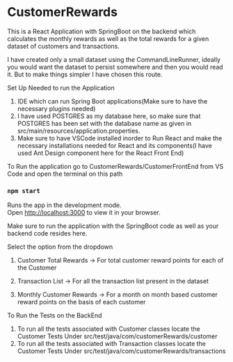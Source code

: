 # CustomerRewards


This is a React Application with SpringBoot on the backend which calculates the monthly rewards as well as the total rewards for a given dataset of customers and transactions.


I have created only a small dataset using the CommandLineRunner, ideally you would want the dataset to persist somewhere and then you would read it. But to make things simpler I have chosen this route.

Set Up Needed to run the Application

1) IDE which can run Spring Boot applications(Make sure to have the necessary plugins needed)
2) I have used POSTGRES as my database here, so make sure that POSTGRES has been set with the database name as given in src/main/resources/application.properties.
3) Make sure to have VSCode installed inorder to Run React and make the necessary installations needed for React and its components(I have used Ant Design component here for the React Front End)



To Run the application go to CustomerRewards/CustomerFrontEnd from VS Code and open the terminal on this path

### `npm start`

Runs the app in the development mode.\
Open [http://localhost:3000](http://localhost:3000) to view it in your browser.

Make sure to run the application with the SpringBoot code as well as your backend code resides here.

Select the option from the dropdown

1) Customer Total Rewards -> For total customer reward points for each of the Customer

2) Transaction List -> For all the transaction list present in the dataset

3) Monthly Customer Rewards -> For a month on month based customer reward points on the basis of each customer
  


To Run the Tests on the BackEnd

1) To run all the tests associated with Customer classes locate the Customer Tests Under src/test/java/com/customerRewards/customer
2) To run all the tests associated with Transaction classes locate the Customer Tests Under src/test/java/com/customerRewards/transactions
  
